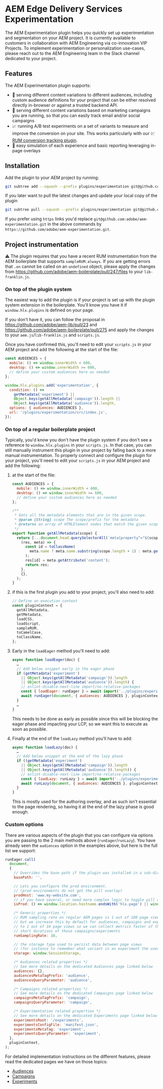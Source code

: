 # AEM Edge Delivery Services Experimentation

The AEM Experimentation plugin helps you quickly set up experimentation and segmentation on your AEM project.
It is currently available to customers in collaboration with AEM Engineering via co-innovation VIP Projects.
To implement experimentation or personalization use-cases, please reach out to the AEM Engineering team in the Slack channel dedicated to your project.

## Features

The AEM Experimentation plugin supports:

- :busts_in_silhouette: serving different content variations to different audiences, including custom audience definitions for your project that can be either resolved directly in-browser or against a trusted backend API.
- :money_with_wings: serving different content variations based on marketing campaigns you are running, so that you can easily track email and/or social campaigns
- :chart_with_upwards_trend: running A/B test experiments on a set of variants to measure and improve the conversion on your site. This works particularly with our :chart: [RUM conversion tracking plugin](https://github.com/adobe/franklin-rum-conversion).
- :rocket: easy simulation of each experience and basic reporting leveraging in-page overlays

## Installation

Add the plugin to your AEM project by running:

```sh
git subtree add --squash --prefix plugins/experimentation git@github.com:adobe/aem-experimentation.git main
```

If you later want to pull the latest changes and update your local copy of the plugin

```sh
git subtree pull --squash --prefix plugins/experimentation git@github.com:adobe/aem-experimentation.git main
```

If you prefer using `https` links you'd replace `git@github.com:adobe/aem-experimentation.git` in the above commands by `https://github.com/adobe/aem-experimentation.git`.

## Project instrumentation

:warning: The plugin requires that you have a recent RUM instrumentation from the AEM boilerplate that supports `sampleRUM.always`. If you are getting errors that `.on` cannot be called on an `undefined` object, please apply the changes from https://github.com/adobe/aem-boilerplate/pull/247/files to your `lib-franklin.js`.

### On top of the plugin system

The easiest way to add the plugin is if your project is set up with the plugin system extension in the boilerplate.
You'll know you have it if `window.hlx.plugins` is defined on your page.

If you don't have it, you can follow the proposal in https://github.com/adobe/aem-lib/pull/23 and https://github.com/adobe/aem-boilerplate/pull/275 and apply the changes to your `aem.js`/`lib-franklin.js` and `scripts.js`.

Once you have confirmed this, you'll need to edit your `scripts.js` in your AEM project and add the following at the start of the file:

```js
const AUDIENCES = {
  mobile: () => window.innerWidth < 600,
  desktop: () => window.innerWidth >= 600,
  // define your custom audiences here as needed
};

window.hlx.plugins.add('experimentation', {
  condition: () =>
    getMetadata('experiment') ||
    Object.keys(getAllMetadata('campaign')).length ||
    Object.keys(getAllMetadata('audience')).length,
  options: { audiences: AUDIENCES },
  url: '/plugins/experimentation/src/index.js',
});
```

### On top of a regular boilerplate project

Typically, you'd know you don't have the plugin system if you don't see a reference to `window.hlx.plugins` in your `scripts.js`. In that case, you can still manually instrument this plugin in your project by falling back to a more manual instrumentation. To properly connect and configure the plugin for your project, you'll need to edit your `scripts.js` in your AEM project and add the following:

1. at the start of the file:

   ```js
   const AUDIENCES = {
     mobile: () => window.innerWidth < 600,
     desktop: () => window.innerWidth >= 600,
     // define your custom audiences here as needed
   };

   /**
    * Gets all the metadata elements that are in the given scope.
    * @param {String} scope The scope/prefix for the metadata
    * @returns an array of HTMLElement nodes that match the given scope
    */
   export function getAllMetadata(scope) {
     return [...document.head.querySelectorAll(`meta[property^="${scope}:"],meta[name^="${scope}-"]`)].reduce(
       (res, meta) => {
         const id = toClassName(
           meta.name ? meta.name.substring(scope.length + 1) : meta.getAttribute('property').split(':')[1],
         );
         res[id] = meta.getAttribute('content');
         return res;
       },
       {},
     );
   }
   ```

2. if this is the first plugin you add to your project, you'll also need to add:
   ```js
   // Define an execution context
   const pluginContext = {
     getAllMetadata,
     getMetadata,
     loadCSS,
     loadScript,
     sampleRUM,
     toCamelCase,
     toClassName,
   };
   ```
3. Early in the `loadEager` method you'll need to add:
   ```js
   async function loadEager(doc) {
     …
     // Add below snippet early in the eager phase
     if (getMetadata('experiment')
       || Object.keys(getAllMetadata('campaign')).length
       || Object.keys(getAllMetadata('audience')).length) {
       // eslint-disable-next-line import/no-relative-packages
       const { loadEager: runEager } = await import('../plugins/experimentation/src/index.js');
       await runEager(document, { audiences: AUDIENCES }, pluginContext);
     }
     …
   }
   ```
   This needs to be done as early as possible since this will be blocking the eager phase and impacting your LCP, so we want this to execute as soon as possible.
4. Finally at the end of the `loadLazy` method you'll have to add:
   ```js
   async function loadLazy(doc) {
     …
     // Add below snippet at the end of the lazy phase
     if ((getMetadata('experiment')
       || Object.keys(getAllMetadata('campaign')).length
       || Object.keys(getAllMetadata('audience')).length)) {
       // eslint-disable-next-line import/no-relative-packages
       const { loadLazy: runLazy } = await import('../plugins/experimentation/src/index.js');
       await runLazy(document, { audiences: AUDIENCES }, pluginContext);
     }
   }
   ```
   This is mostly used for the authoring overlay, and as such isn't essential to the page rendering, so having it at the end of the lazy phase is good enough.

### Custom options

There are various aspects of the plugin that you can configure via options you are passing to the 2 main methods above (`runEager`/`runLazy`).
You have already seen the `audiences` option in the examples above, but here is the full list we support:

```js
runEager.call(
  document,
  {
    // Overrides the base path if the plugin was installed in a sub-directory
    basePath: '',

    // Lets you configure the prod environment.
    // (prod environments do not get the pill overlay)
    prodHost: 'www.my-website.com',
    // if you have several, or need more complex logic to toggle pill overlay, you can use
    isProd: () => window.location.hostname.endsWith('hlx.page') || window.location.hostname === 'localhost',

    /* Generic properties */
    // RUM sampling rate on regular AEM pages is 1 out of 100 page views
    // but we increase this by default for audiences, campaigns and experiments
    // to 1 out of 10 page views so we can collect metrics faster of the relative
    // short durations of those campaigns/experiments
    rumSamplingRate: 10,

    // the storage type used to persist data between page views
    // (for instance to remember what variant in an experiment the user was served)
    storage: window.SessionStorage,

    /* Audiences related properties */
    // See more details on the dedicated Audiences page linked below
    audiences: {},
    audiencesMetaTagPrefix: 'audience',
    audiencesQueryParameter: 'audience',

    /* Campaigns related properties */
    // See more details on the dedicated Campaigns page linked below
    campaignsMetaTagPrefix: 'campaign',
    campaignsQueryParameter: 'campaign',

    /* Experimentation related properties */
    // See more details on the dedicated Experiments page linked below
    experimentsRoot: '/experiments',
    experimentsConfigFile: 'manifest.json',
    experimentsMetaTag: 'experiment',
    experimentsQueryParameter: 'experiment',
  },
  pluginContext,
);
```

For detailed implementation instructions on the different features, please read the dedicated pages we have on those topics:

- [Audiences](https://github.com/adobe/aem-experimentation/wiki/Audiences)
- [Campaigns](https://github.com/adobe/aem-experimentation/wiki/Campaigns)
- [Experiments](https://github.com/adobe/aem-experimentation/wiki/Experiments)
